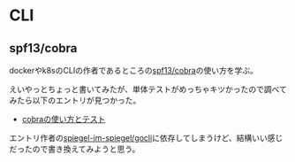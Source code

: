 # CLI

## spf13/cobra

dockerやk8sのCLIの作者であるところの[spf13/cobra](https://github.com/spf13/cobra)の使い方を学ぶ。

えいやっとちょっと書いてみたが、単体テストがめっちゃキツかったので調べてみたら以下のエントリが見つかった。

* [cobraの使い方とテスト](https://text.baldanders.info/golang/using-and-testing-cobra/)

エントリ作者の[spiegel-im-spiegel/gocli](https://github.com/spiegel-im-spiegel/gocli/exitcode)に依存してしまうけど、結構いい感じだったので書き換えてみようと思う。
